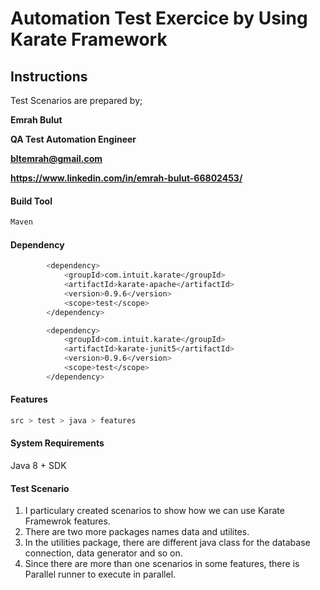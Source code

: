 # Automation Test Exercice by Using Karate Framework

## Instructions

Test Scenarios are prepared by;

**Emrah Bulut**

**QA Test Automation Engineer**

**bltemrah@gmail.com**

**https://www.linkedin.com/in/emrah-bulut-66802453/**

#### Build Tool
```bash
Maven
```

#### Dependency
```bash
        <dependency>
            <groupId>com.intuit.karate</groupId>
            <artifactId>karate-apache</artifactId>
            <version>0.9.6</version>
            <scope>test</scope>
        </dependency>

        <dependency>
            <groupId>com.intuit.karate</groupId>
            <artifactId>karate-junit5</artifactId>
            <version>0.9.6</version>
            <scope>test</scope>
        </dependency>
```

#### Features
```bash
src > test > java > features
```

#### System Requirements

Java 8 + SDK

#### Test Scenario
1. I particulary created scenarios to show how we can use Karate Framewrok features.
2. There are two more packages names data and utilites.
3. In the utilities package, there are different java class for the database connection, data generator and so on.
4. Since there are more than one scenarios in some features, there is Parallel runner to execute in parallel.

